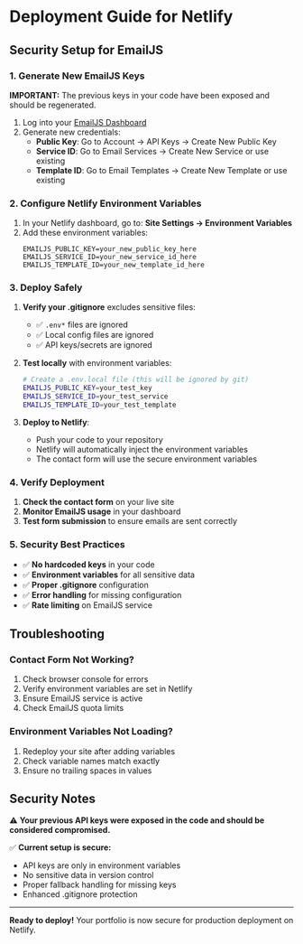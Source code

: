 # Deployment Guide for Netlify

## Security Setup for EmailJS

### 1. Generate New EmailJS Keys
**IMPORTANT:** The previous keys in your code have been exposed and should be regenerated.

1. Log into your [EmailJS Dashboard](https://dashboard.emailjs.com/)
2. Generate new credentials:
   - **Public Key**: Go to Account → API Keys → Create New Public Key
   - **Service ID**: Go to Email Services → Create New Service or use existing
   - **Template ID**: Go to Email Templates → Create New Template or use existing

### 2. Configure Netlify Environment Variables

1. In your Netlify dashboard, go to: **Site Settings → Environment Variables**
2. Add these environment variables:
   ```
   EMAILJS_PUBLIC_KEY=your_new_public_key_here
   EMAILJS_SERVICE_ID=your_new_service_id_here
   EMAILJS_TEMPLATE_ID=your_new_template_id_here
   ```

### 3. Deploy Safely

1. **Verify your .gitignore** excludes sensitive files:
   - ✅ `.env*` files are ignored
   - ✅ Local config files are ignored
   - ✅ API keys/secrets are ignored

2. **Test locally** with environment variables:
   ```bash
   # Create a .env.local file (this will be ignored by git)
   EMAILJS_PUBLIC_KEY=your_test_key
   EMAILJS_SERVICE_ID=your_test_service
   EMAILJS_TEMPLATE_ID=your_test_template
   ```

3. **Deploy to Netlify**:
   - Push your code to your repository
   - Netlify will automatically inject the environment variables
   - The contact form will use the secure environment variables

### 4. Verify Deployment

1. **Check the contact form** on your live site
2. **Monitor EmailJS usage** in your dashboard
3. **Test form submission** to ensure emails are sent correctly

### 5. Security Best Practices

- ✅ **No hardcoded keys** in your code
- ✅ **Environment variables** for all sensitive data
- ✅ **Proper .gitignore** configuration
- ✅ **Error handling** for missing configuration
- ✅ **Rate limiting** on EmailJS service

## Troubleshooting

### Contact Form Not Working?
1. Check browser console for errors
2. Verify environment variables are set in Netlify
3. Ensure EmailJS service is active
4. Check EmailJS quota limits

### Environment Variables Not Loading?
1. Redeploy your site after adding variables
2. Check variable names match exactly
3. Ensure no trailing spaces in values

## Security Notes

⚠️ **Your previous API keys were exposed in the code and should be considered compromised.**

✅ **Current setup is secure:**
- API keys are only in environment variables
- No sensitive data in version control
- Proper fallback handling for missing keys
- Enhanced .gitignore protection

---

**Ready to deploy!** Your portfolio is now secure for production deployment on Netlify.